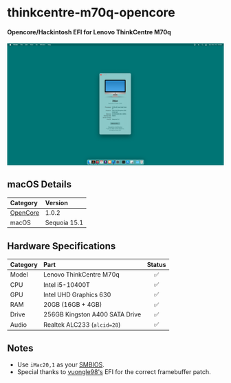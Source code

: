 # thinkcentre-m70q-opencore
#### Opencore/Hackintosh EFI for Lenovo ThinkCentre M70q

![Hackintosh Screenshot](images/screenshot.png)

## macOS Details
Category | Version
:- | :-
[OpenCore](https://github.com/acidanthera/OpenCorePkg) | 1.0.2
macOS | Sequoia 15.1

## Hardware Specifications
Category | Part | Status
:- | :- | :-:
Model | Lenovo ThinkCentre M70q | ✅
CPU | Intel i5-10400T | ✅
GPU | Intel UHD Graphics 630 | ✅
RAM | 20GB (16GB + 4GB) | ✅
Drive | 256GB Kingston A400 SATA Drive | ✅
Audio | Realtek ALC233 (`alcid=28`) | ✅

## Notes
- Use `iMac20,1` as your [SMBIOS](https;//github.com/corpnewt/GenSMBIOS).
- Special thanks to [vuongle98's](https://github.com/vuongle98/hackintosh-lenovo-m70q) EFI for the correct framebuffer patch.
